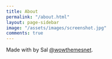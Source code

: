 ```yaml
---
title: About
permalink: "/about.html"
layout: page-sidebar
image: "/assets/images/screenshot.jpg"
comments: true
---
```


Made with <i class="fa fa-heart text-danger"></i> by Sal [@wowthemesnet](https://www.wowthemes.net/category/free-themes-templates/).

